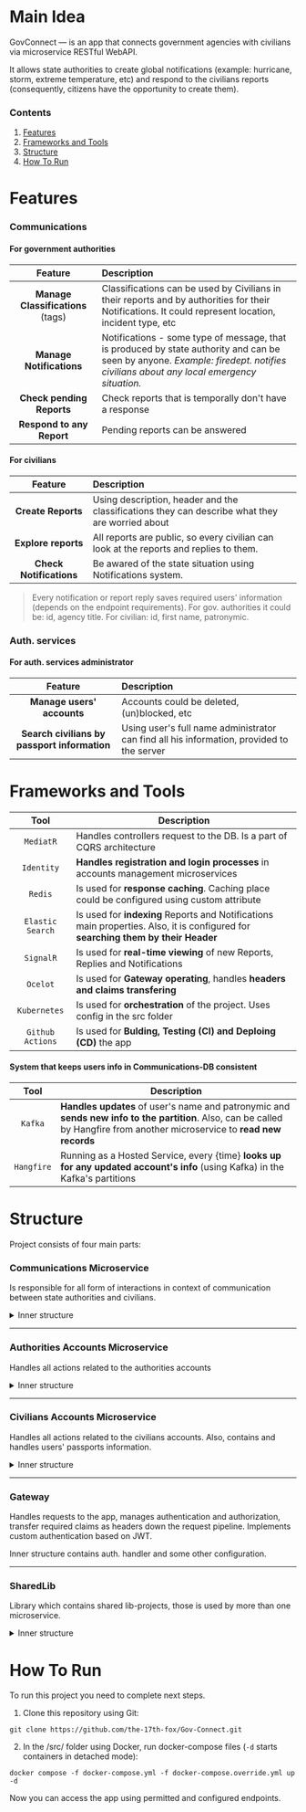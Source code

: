 # Main Idea

GovConnect — is an app that connects government agencies with civilians via microservice RESTful WebAPI.

It allows state authorities to create global notifications (example: hurricane, storm, extreme temperature, etc) and respond to the civilians reports (consequently, citizens have the opportunity to create them).

### Contents

1. [Features](#Features)
2. [Frameworks and Tools](#Frameworks-and-Tools)
3. [Structure](#Structure)
4. [How To Run](#How-To-Run)

# Features

### Communications

#### For government authorities

| Feature | Description |
|     :---:      |     :---     |
| **Manage Classifications** (tags) | Classifications can be used by Civilians in their reports and by authorities for their Notifications. It could represent location, incident type, etc    |
| **Manage Notifications**       |  Notifications - some type of message, that is produced by state authority and can be seen by anyone. *Example: firedept. notifies civilians about any local emergency situation.* |
| **Check pending Reports** | Check reports that is temporally don't have a response |
|**Respond to any Report**|Pending reports can be answered|

#### For civilians

| Feature | Description |
|     :---:      |     :---     |
| **Create Reports** | Using description, header and the classifications they can describe what they are worried about |
| **Explore reports** | All reports are public, so every civilian can look at the reports and replies to them. |
| **Check Notifications** | Be awared of the state situation using Notifications system. |

> Every notification or report reply saves required users' information (depends on the endpoint requirements). For gov. authorities it could be: id, agency title. For civilian: id, first name, patronymic.

### Auth. services

#### For auth. services administrator

| Feature | Description |
|     :---:      |     :---     |
| **Manage users' accounts** | Accounts could be deleted, (un)blocked, etc |
| **Search civilians by passport information** | Using user's full name administrator can find all his information, provided to the server |

# Frameworks and Tools

| Tool | Description |
| :----: | ---- |
| `MediatR` | Handles controllers request to the DB. Is a part of CQRS architecture |
| `Identity` | **Handles registration and login processes** in accounts management microservices |
| `Redis` | Is used for **response caching**. Caching place could be configured using custom attribute |
| `Elastic Search` | Is used for **indexing** Reports and Notifications main properties. Also, it is configured for **searching them by their Header** |
| `SignalR` | Is used for **real-time viewing** of new Reports, Replies and Notifications |
| `Ocelot` | Is used for **Gateway operating**, handles **headers and claims transfering** |
| `Kubernetes` | Is used for **orchestration** of the project. Uses config in the src folder |
| `Github Actions` | Is used for **Bulding, Testing (CI) and Deploing (CD)** the app |

#### System that keeps users info in Communications-DB consistent
| Tool | Description |
| :----: | ---- |
| `Kafka` | **Handles updates** of user's name and patronymic and **sends new info to the partition**. Also, can be called by Hangfire from another microservice to **read new records** |
| `Hangfire` | Running as a Hosted Service, every {time} **looks up for any updated account's info** (using Kafka) in the Kafka's partitions |

# Structure

Project consists of four main parts: 
### Communications Microservice
Is responsible for all form of interactions in context of communication between state authorities and civilians.

<details>
<summary>Inner structure</summary>

* API - contains controllers, microservice configuration, some viewmodels
* Infrastructure - contains repositories, db-context, utilities
* Application - implements CQRS pattern using MediatR, contains command, querries
* Core - is responsible for business requirements. Contains db-models, interfaces
* SignalR - contains signalR hubs and configuration
* Hangfire - contains hangfire interfaces and services implementation

</details>

_______
### Authorities Accounts Microservice
Handles all actions related to the authorities accounts

<details>
<summary>Inner structure</summary>

* API - contains controllers, microservice configuration, some viewmodels, middlewares
* Infrastructure - contains repositories, db-context, utilities
* Application - imeplement bussiness logic, contains viewmodels and services
* Core - is responsible for business requirements. Contains db-models, interfaces

</details>

_______
### Civilians Accounts Microservice
Handles all actions related to the civilians accounts. Also, contains and handles users' passports information.

<details>
<summary>Inner structure</summary>

* API - contains controllers, microservice configuration, some viewmodels, middlewares
* Infrastructure - contains repositories, db-context, utilities
* Application - imeplement bussiness logic, contains viewmodels and services
* Core - is responsible for business requirements. Contains db-models, interfaces

</details>

_______
### Gateway
Handles requests to the app, manages authentication and authorization, transfer required claims as headers down the request pipeline.
Implements custom authentication based on JWT.

Inner structure contains auth. handler and some other configuration.
_______
### SharedLib
Library which contains shared lib-projects, those is used by more than one microservice.

<details>
<summary>Inner structure</summary>

* Elastic Search - contains custom exceptions, configuration, interfaces and middlewares
* Exception Handler - contains global custom exceptions and exception handling middleware
* Kafka - contains configuration, interfaces, serializers and consumer+producer classes
* Redis - contains custom attribute, interfaces, implementations, utilities, configuration

</details>


# How To Run

To run this project you need to complete next steps.

1. Clone this repository using Git: 
```gitattributes
git clone https://github.com/the-17th-fox/Gov-Connect.git
```
2. In the /src/ folder using Docker, run docker-compose files (`-d` starts containers in detached mode):
```gitattributes
docker compose -f docker-compose.yml -f docker-compose.override.yml up -d
```
Now you can access the app using permitted and configured endpoints.
